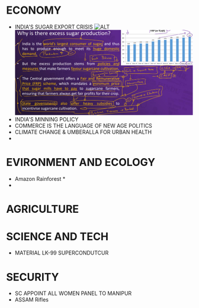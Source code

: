 # ECONOMY
 - INDIA'S SUGAR EXPORT CRISIS
   ![ALT](/IMAGES/1.png)
   ![ALT](IMAGES/2.png)
 - INDIA'S MINNING POLICY
 - COMMERCE IS THE LANGUAGE OF NEW AGE POLITICS
 - CLIMATE CHANGE & UMBERALLA FOR URBAN HEALTH
 - 
   
# EVIRONMENT AND ECOLOGY
  - Amazon Rainforest
    * 
  - 
# AGRICULTURE

# SCIENCE AND TECH

 - MATERIAL LK-99 SUPERCONDUTCUR 
  
# SECURITY
 - SC APPOINT ALL WOMEN PANEL TO MANIPUR
 - ASSAM Rifles 
  